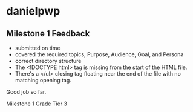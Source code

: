 # danielpwp

## Milestone 1 Feedback
- submitted on time
- covered the required topics, Purpose, Audience, Goal, and Persona
- correct directory structure
- The \<!DOCTYPE html> tag is missing from the start of the HTML file.
- There's a \</ul> closing tag floating near the end of the file with no matching opening tag.

Good job so far.

Milestone 1 Grade Tier 3
